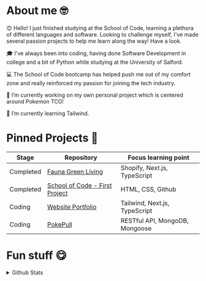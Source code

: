 # About me 🤓

😊 Hello! I just finished studying at the School of Code, learning a plethora of different languages and software. Looking to challenge myself, I've made several passion projects to help me learn along the way! Have a look.

🎓 I've always been into coding, having done Software Development in college and a bit of Python while studying at the University of Salford.

💻 The School of Code bootcamp has helped push me out of my comfort zone and really reinforced my passion for joining the tech industry.

🔭 I’m currently working on my own personal project which is centered around Pokemon TCG!

🌱 I’m currently learning Tailwind.



# Pinned Projects 📌

| Stage | Repository | Focus learning point |
|----------|----------|----------|
| Completed | [Fauna Green Living](https://github.com/oscaroneim/fauna-green-living) | Shopify, Next.js, TypeScript  |
| Completed | [School of Code - First Project](https://github.com/donaldliu1/SOC-Warm-up) | HTML, CSS, Github |
| Coding | [Website Portfolio](https://github.com/donaldliu1/donaldliu-portfolio) | Tailwind, Next.js, TypeScript |
| Coding | [PokePull](https://github.com/donaldliu1/PokePull) | RESTful API, MongoDB, Mongoose |

# Fun stuff 😋
<details>
  <summary> Github Stats </summary>

![donaldliu1's Streak](https://github-readme-streak-stats.herokuapp.com/?user=donaldliu1&theme=midnight-purple&hide_border=false)

![donaldliu1's Top Languages](https://github-readme-stats.vercel.app/api/top-langs/?username=donaldliu1&theme=midnight-purple&show_icons=true&hide_border=false&layout=compact)
</details>

